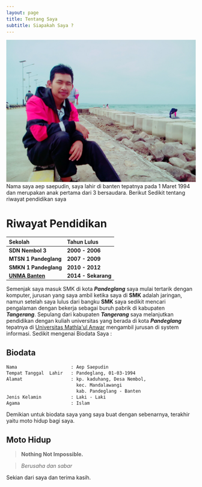 ```yaml
---
layout: page
title: Tentang Saya
subtitle: Siapakah Saya ?
---
```


![My foto](img/my.jpg)
Nama saya aep saepudin, saya lahir di banten tepatnya pada 1 Maret 1994 dan merupakan anak pertama dari 3 bersaudara.
Berikut Sedikit tentang riwayat pendidikan saya
# Riwayat Pendidikan

| Sekolah | Tahun Lulus |
|:--------|:------------|
| **SDN Nembol 3** | **2000 - 2006** |
|**MTSN 1 Pandeglang** | **2007 - 2009** |
|**SMKN 1 Pandeglang** | **2010 - 2012**|
|[**UNMA Banten**](http://unmabanten.ac.id/ "Situs Unma Banten")| **2014 - Sekarang**|


Semenjak saya masuk SMK di kota _**Pandeglang**_ saya mulai tertarik dengan komputer, jurusan yang saya ambil ketika saya di __SMK__ adalah jaringan, namun setelah saya lulus dari bangku **SMK** saya sedikit mencari pengalaman dengan bekerja sebagai buruh pabrik di kabupaten _**Tangerang**_.
Sepulang dari kabupaten _**Tangerang**_ saya melanjutkan pendidikan dengan kuliah universitas yang berada di kota _**Pandeglang**_ tepatnya di [Universitas Mathla'ul Anwar](http://www.unma.ac.id/ "Unma banten") mengambil jurusan di system informasi.
Sedikit mengenai Biodata Saya :
## Biodata
```
Nama                    : Aep Saepudin
Tempat Tanggal  Lahir   : Pandeglang, 01-03-1994
Alamat                  : kp. kaduhang, Desa Nembol,
                          kec. Mandalawangi
                          kab. Pandeglang - Banten
Jenis Kelamin           : Laki - Laki
Agama                   : Islam
```
Demikian untuk biodata saya yang saya buat dengan sebenarnya, terakhir yaitu moto hidup bagi saya.
## Moto Hidup
> **Nothing Not Impossible.**

> *Berusaha dan sabar*

Sekian dari saya dan terima kasih.
